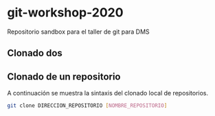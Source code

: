 # git-workshop-2020
Repositorio sandbox para el taller de git para DMS

## Clonado dos
## Clonado de un repositorio

A continuación se muestra la sintaxis del clonado local de repositorios.

```bash
git clone DIRECCION_REPOSITORIO [NOMBRE_REPOSITORIO]
```

